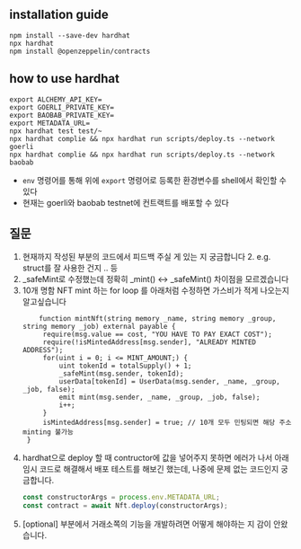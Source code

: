## installation guide
```shell
npm install --save-dev hardhat
npx hardhat
npm install @openzeppelin/contracts
```

## how to use hardhat
```shell
export ALCHEMY_API_KEY=
export GOERLI_PRIVATE_KEY=
export BAOBAB_PRIVATE_KEY=
export METADATA_URL=
npx hardhat test test/~
npx hardhat complie && npx hardhat run scripts/deploy.ts --network goerli
npx hardhat complie && npx hardhat run scripts/deploy.ts --network baobab
```

- `env` 명령어를 통해 위에 `export` 명령어로 등록한 환경변수를 shell에서 확인할 수 있다
- 현재는 goerli와 baobab testnet에 컨트랙트를 배포할 수 있다

## 질문
1. 현재까지 작성된 부분의 코드에서 피드백 주실 게 있는 지 궁금합니다
   2. e.g. struct를 잘 사용한 건지 .. 등
2. _safeMint로 수정했는데 정확히 _mint() <-> _safeMint() 차이점을 모르겠습니다
3. 10개 명함 NFT mint 하는 for loop 를 아래처럼 수정하면 가스비가 적게 나오는지 알고싶습니다
   ```solidity
       function mintNft(string memory _name, string memory _group, string memory _job) external payable {
        require(msg.value == cost, "YOU HAVE TO PAY EXACT COST");
        require(!isMintedAddress[msg.sender], "ALREADY MINTED ADDRESS");
        for(uint i = 0; i <= MINT_AMOUNT;) {
            uint tokenId = totalSupply() + 1;
            _safeMint(msg.sender, tokenId);
            userData[tokenId] = UserData(msg.sender, _name, _group, _job, false);
            emit mint(msg.sender, _name, _group, _job, false);
            i++;
        }
        isMintedAddress[msg.sender] = true; // 10개 모두 민팅되면 해당 주소 minting 불가능
    }
   ```
4. hardhat으로 deploy 할 때 contructor에 값을 넣어주지 못하면 에러가 나서 아래 임시 코드로 해결해서 배포 테스트를 해보긴 했는데, 나중에 문제 없는 코드인지 궁금합니다.
    ```typescript
    const constructorArgs = process.env.METADATA_URL;
    const contract = await Nft.deploy(constructorArgs);
    ```
5. [optional] 부분에서 거래소쪽의 기능을 개발하려면 어떻게 해야하는 지 감이 안왔습니다. 